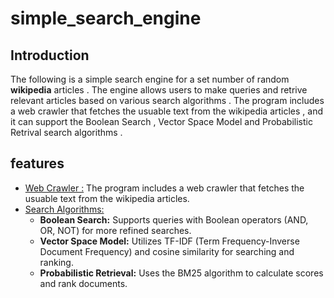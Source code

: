 # simple_search_engine
## Introduction
The following is a simple search engine for a set number of random <b>wikipedia</b> articles . The engine allows users to make queries and retrive relevant articles based on various search algorithms . The program includes a web crawler that fetches the usuable text from the wikipedia articles , and it can support the Boolean Search , Vector Space Model and Probabilistic Retrival search algorithms .

## features 
* <u>Web Crawler :</u>  The program includes a web crawler that fetches the usuable text from the wikipedia articles.
* <u>Search Algorithms:</u>
  * <b>Boolean Search:</b> Supports queries with Boolean operators (AND, OR, NOT) for more refined searches.
  * <b>Vector Space Model:</b> Utilizes TF-IDF (Term Frequency-Inverse Document Frequency) and cosine similarity for searching and ranking.
  * <b>Probabilistic Retrieval:</b> Uses the BM25 algorithm to calculate scores and rank documents.
